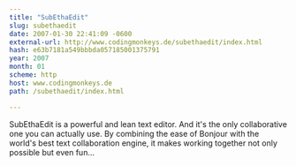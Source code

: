 ```yaml
---
title: "SubEthaEdit"
slug: subethaedit
date: 2007-01-30 22:41:09 -0600
external-url: http://www.codingmonkeys.de/subethaedit/index.html
hash: e63b7181a549bbbda057185001375791
year: 2007
month: 01
scheme: http
host: www.codingmonkeys.de
path: /subethaedit/index.html

---
```


SubEthaEdit is a powerful and lean text editor. And it's the only collaborative one you can actually use. By combining the ease of Bonjour with the world's best text collaboration engine, it makes working together not only possible but even fun…
